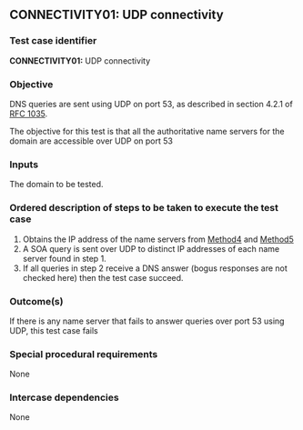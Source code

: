 ## CONNECTIVITY01: UDP connectivity

### Test case identifier

**CONNECTIVITY01:** UDP connectivity

### Objective

DNS queries are sent using UDP on port 53, as described in section 4.2.1 of
[RFC 1035](https://tools.ietf.org/html/rfc1035).

The objective for this test is that all the authoritative name servers for
the domain are accessible over UDP on port 53

### Inputs

The domain to be tested.

### Ordered description of steps to be taken to execute the test case

1. Obtains the IP address of the name servers from [Method4](../Methods.md)
   and [Method5](../Methods.md)
2. A SOA query is sent over UDP to distinct IP addresses of each name server
   found in step 1.
3. If all queries in step 2 receive a DNS answer (bogus responses are not
   checked here) then the test case succeed.

### Outcome(s)

If there is any name server that fails to answer queries over port 53 using
UDP, this test case fails

### Special procedural requirements	

None

### Intercase dependencies

None
